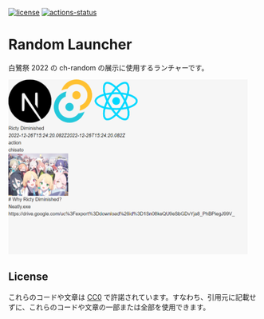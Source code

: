 [![license](https://img.shields.io/badge/license-CC0--1.0-blue)](https://github.com/ch-random/random-launcher/blob/master/LICENSE)
[![actions-status](https://github.com/ch-random/random-launcher/actions/workflows/publish.yml/badge.svg)](https://github.com/ch-random/random-launcher/actions/workflows/publish.yml)

# Random Launcher

白鷺祭 2022 の ch-random の展示に使用するランチャーです。

<img src="https://raw.githubusercontent.com/ch-random/random-launcher/master/docs/capture.png" width="480">

## License

これらのコードや文章は [CC0](https://creativecommons.org/publicdomain/zero/1.0/deed.ja) で許諾されています。すなわち、引用元に記載せずに、これらのコードや文章の一部または全部を使用できます。
